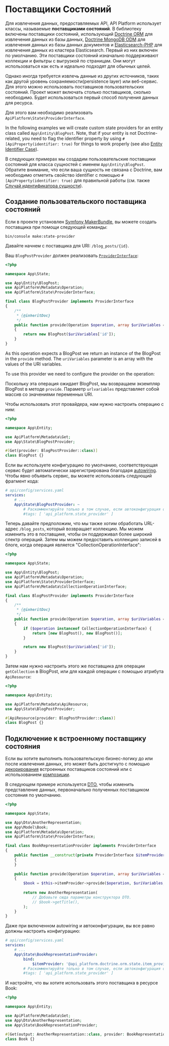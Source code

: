 # Поставщики Состояний

Для извлечения данных, предоставляемых API, API Platform использует классы, называемые **поставщиками состояний**. 
В библиотеку включены поставщики состояний, использующий [Doctrine ORM](https://www.doctrine-project.org/projects/orm.html) для извлечения данных из базы данных, 
[Doctrine MongoDB ODM](https://www.doctrine-project.org/projects/mongodb-odm.html) для извлечения данных из
базы данных документов и 
[Elasticsearch-PHP](https://www.elastic.co/guide/en/elasticsearch/client/php-api/current/index.html)
для извлечения данных из кластера Elasticsearch. Первый из них включен по умолчанию.
Эти поставщики состояний изначально поддерживают коллекции и фильтры с выгрузкой по страницам.
Они могут использоваться как есть и идеально подходят для обычных целей.

Однако иногда требуется извлечь данные из других источников, таких как другой уровень сохраняемости(persistence layer) или веб-сервис.
Для этого можно использовать поставщиков пользовательских состояний. 
Проект может включать столько поставщиков, сколько необходимо. Будет использоваться первый способ получения данных для ресурса.

Для этого вам необходимо реализовать `ApiPlatform\State\ProviderInterface`.

In the following examples we will create custom state providers for an entity class called `App\Entity\BlogPost`.
Note, that if your entity is not Doctrine-related, you need to flag the identifier property by using
`#[ApiProperty(identifier: true)` for things to work properly (see also [Entity Identifier Case](serialization.md#entity-identifier-case)).

В следующих примерах мы создадим пользовательские поставщики состояний для класса сущностей с именем `App\Entity\BlogPost`.
Обратите внимание, что если ваша сущность не связана с Doctrine, вам необходимо отметить свойство identifier с помощью
`#[ApiProperty(identifier: true)` для правильной работы (см. также [Случай идентификатора сущности](serialization-ru.md#случай-идентификатора-сущности-entity-identifier-case)).

## Создание пользовательского поставщика состояний

Если в проекте установлен [Symfony MakerBundle](https://symfony.com/doc/current/bundles/SymfonyMakerBundle),
вы можете создать поставщика при помощи следующей команды:

```console
bin/console make:state-provider
```

Давайте начнем с поставщика для URI: `/blog_posts/{id}`.

Ваш `BlogPostProvider` должен реализовать
[`ProviderInterface`](https://github.com/api-platform/core/blob/main/src/State/ProviderInterface.php):

```php
<?php

namespace App\State;

use App\Entity\BlogPost;
use ApiPlatform\Metadata\Operation;
use ApiPlatform\State\ProviderInterface;

final class BlogPostProvider implements ProviderInterface
{
    /**
     * {@inheritDoc}
     */
    public function provide(Operation $operation, array $uriVariables = [], array $context = [])
    {
        return new BlogPost($uriVariables['id']);
    }
}
```

As this operation expects a BlogPost we return an instance of the BlogPost in the `provide` method.
The `uriVariables` parameter is an array with the values of the URI variables.

To use this provider we need to configure the provider on the operation:

Поскольку эта операция ожидает BlogPost, мы возвращаем экземпляр BlogPost в методе `provide`.
Параметр `urlvariables` представляет собой массив со значениями переменных URI.

Чтобы использовать этот провайдера, нам нужно настроить операцию с ним:

```php
<?php

namespace App\Entity;

use ApiPlatform\Metadata\Get;
use App\State\BlogPostProvider;

#[Get(provider: BlogPostProvider::class)]
class BlogPost {}
```

Если вы используете конфигурацию по умолчанию, соответствующая сервис будет автоматически зарегистрирована благодаря
[autowiring](https://symfony.com/doc/current/service_container/autowiring.html).
Чтобы явно объявить сервис, вы можете использовать следующий фрагмент кода:

```yaml
# api/config/services.yaml
services:
    # ...
    App\State\BlogPostProvider: ~
        # Раскомментируйте только в том случае, если автоконфигурация отключена
        #tags: [ 'api_platform.state_provider' ]
```

Теперь давайте предположим, что мы также хотим обработать URL-адрес `/blog_posts`, который возвращает коллекцию.
Мы можем изменить это в поставщике, чтобы он поддерживал более широкий спектр операций.
Затем мы можем предоставить коллекцию записей в блоге, когда операция является "CollectionOperationInterface":

```php
<?php

namespace App\State;

use App\Entity\BlogPost;
use ApiPlatform\Metadata\Operation;
use ApiPlatform\State\ProviderInterface;
use ApiPlatform\Metadata\CollectionOperationInterface;

final class BlogPostProvider implements ProviderInterface
{
    /**
     * {@inheritDoc}
     */
    public function provide(Operation $operation, array $uriVariables = [], array $context = [])
    {
        if ($operation instanceof CollectionOperationInterface) {
            return [new BlogPost(), new BlogPost()];
        }

        return new BlogPost($uriVariables['id']);
    }
}
```

Затем нам нужно настроить этого же поставщика для операции `getCollection` в BlogPost, или для каждой операции с помощью атрибута `ApiResource`:
```php
<?php

namespace App\Entity;

use ApiPlatform\Metadata\ApiResource;
use App\State\BlogPostProvider;

#[ApiResource(provider: BlogPostProvider::class)]
class BlogPost {}
```

## Подключение к встроенному поставщику состояния

Если вы хотите выполнить пользовательскую бизнес-логику до или после извлечения данных, это может быть достигнуто с помощью [декорирования](https://symfony.com/doc/current/service_container/service_decoration.html)
встроенных поставщиков состояний или с использованием [композиции](https://en.wikipedia.org/wiki/Object_composition ).

В следующем примере используется [DTO](https://api-platform.com/docs/core/dto/#using-data-transfer-objects-dtos),
чтобы изменить представление данных, первоначально полученных поставщиком состояния по умолчанию.

```php
<?php

namespace App\State;

use App\Dto\AnotherRepresentation;
use App\Model\Book;
use ApiPlatform\Metadata\Operation;
use ApiPlatform\State\ProviderInterface;

final class BookRepresentationProvider implements ProviderInterface
{
    public function __construct(private ProviderInterface $itemProvider)
    {
    }
    
    public function provide(Operation $operation, array $uriVariables = [], array $context = []): object|array|null
    {
        $book = $this->itemProvider->provide($operation, $uriVariables, $context);
        
        return new AnotherRepresentation(
            // Добавьте сюда параметры конструктора DTO.
            // $book->getTitle(),
        );
    }
}
```


Даже при включенном autowiring и автоконфигурации, вы все равно должны настроить конфигурацию:

```yaml
# api/config/services.yaml
services:
    # ...
    App\State\BookRepresentationProvider:
        bind:
            $itemProvider: '@api_platform.doctrine.orm.state.item_provider'
        # Раскомментируйте только в том случае, если автоконфигурация отключена
        #tags: [ 'api_platform.state_provider' ]
```

И настройте, что вы хотите использовать этого поставщика в ресурсе Book:

```php
<?php

namespace App\Entity;

use ApiPlatform\Metadata\Get;
use App\Dto\AnotherRepresentation;
use App\State\BookRepresentationProvider;

#[Get(output: AnotherRepresentation::class, provider: BookRepresentationProvider::class)]
class Book {}
```
